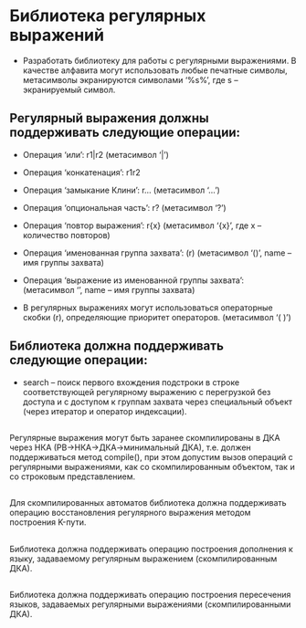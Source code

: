 # Библиотека регулярных выражений

- Разработать библиотеку для работы с регулярными выражениями. В качестве алфавита могут использовать любые печатные символы, метасимволы экранируются символами ‘%s%’, где s – экранируемый символ.

## Регулярный выражения должны поддерживать следующие операции:

- Операция ‘или’: r1|r2 (метасимвол ‘|’)

- Операция ‘конкатенация’: r1r2

- Операция ‘замыкание Клини’: r… (метасимвол ‘…’)

- Операция ‘опциональная часть’: r? (метасимвол ‘?’)

- Операция ‘повтор выражения’: r{x} (метасимвол ‘{х}’, где x – количество повторов)

- Операция ‘именованная группа захвата’: (<name>r) (метасимвол ‘(<name>)’, name – имя группы захвата)

- Операция ‘выражение из именованной группы захвата’: <name> (метасимвол ‘<name>’, name – имя группы захвата)

 - В регулярных выражениях могут использоваться операторные скобки (r), определяющие приоритет операторов. (метасимвол ‘( )’)

## Библиотека должна поддерживать следующие операции:

- search – поиск первого вхождения подстроки в строке соответствующей регулярному выражению с перегрузкой без доступа и с доступом к группам захвата через специальный объект (через итератор и оператор индексации).
 ##
Регулярные выражения могут быть заранее скомпилированы в ДКА через НКА (РВ->НКА->ДКА->минимальный ДКА), т.е. должен поддерживаться метод compile(), при этом допустим вызов операций с регулярными выражениями, как со скомпилированным объектом, так и со строковым представлением.
 ##
Для скомпилированных автоматов библиотека должна поддерживать операцию восстановления регулярного выражения методом построения K-пути.
 ##
Библиотека должна поддерживать операцию построения дополнения к языку, задаваемому регулярным выражением (скомпилированным ДКА).
 ##
Библиотека должна поддерживать операцию построения пересечения языков, задаваемых регулярными выражениями (скомпилированными ДКА).
